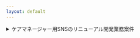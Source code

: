 ```yaml
---
layout: default
---
```


<!-- TODO: jsを実装して、タイトルクリックしたら閉じれるようにして、このページで詳細な情報もすべて載せておく。いまは初期閉じているが、初期は開く。 -->

<details>
<summary>ケアマネージャー用SNSのリニューアル開発業務案件</summary>

### 期間
- 2021/06~2022/02
- (9ヶ月)

</details>
